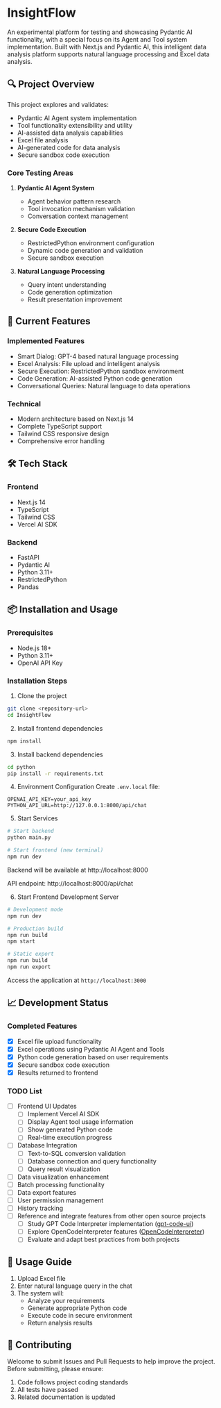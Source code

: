 # InsightFlow

An experimental platform for testing and showcasing Pydantic AI functionality, with a special focus on its Agent and Tool system implementation. Built with Next.js and Pydantic AI, this intelligent data analysis platform supports natural language processing and Excel data analysis.

## 🔍 Project Overview

This project explores and validates:
- Pydantic AI Agent system implementation
- Tool functionality extensibility and utility
- AI-assisted data analysis capabilities
- Excel file analysis
- AI-generated code for data analysis
- Secure sandbox code execution

### Core Testing Areas
1. **Pydantic AI Agent System**
   - Agent behavior pattern research
   - Tool invocation mechanism validation
   - Conversation context management

2. **Secure Code Execution**
   - RestrictedPython environment configuration
   - Dynamic code generation and validation
   - Secure sandbox execution

3. **Natural Language Processing**
   - Query intent understanding
   - Code generation optimization
   - Result presentation improvement

## 🚀 Current Features

### Implemented Features
- Smart Dialog: GPT-4 based natural language processing
- Excel Analysis: File upload and intelligent analysis
- Secure Execution: RestrictedPython sandbox environment
- Code Generation: AI-assisted Python code generation
- Conversational Queries: Natural language to data operations

### Technical
- Modern architecture based on Next.js 14
- Complete TypeScript support
- Tailwind CSS responsive design
- Comprehensive error handling

## 🛠️ Tech Stack

### Frontend
- Next.js 14
- TypeScript
- Tailwind CSS
- Vercel AI SDK

### Backend
- FastAPI
- Pydantic AI
- Python 3.11+
- RestrictedPython
- Pandas

## 📦 Installation and Usage

### Prerequisites
- Node.js 18+
- Python 3.11+
- OpenAI API Key

### Installation Steps

1. Clone the project
```bash
git clone <repository-url>
cd InsightFlow
```

2. Install frontend dependencies
```bash
npm install
```

3. Install backend dependencies
```bash
cd python
pip install -r requirements.txt
```

4. Environment Configuration
Create `.env.local` file:
```env
OPENAI_API_KEY=your_api_key
PYTHON_API_URL=http://127.0.0.1:8000/api/chat
```

5. Start Services
```bash
# Start backend
python main.py

# Start frontend (new terminal)
npm run dev
```

Backend will be available at http://localhost:8000

API endpoint: http://localhost:8000/api/chat

6. Start Frontend Development Server
```bash
# Development mode
npm run dev

# Production build
npm run build
npm start

# Static export
npm run build
npm run export
```

Access the application at `http://localhost:3000`

## 📈 Development Status

### Completed Features
- [x] Excel file upload functionality
- [x] Excel operations using Pydantic AI Agent and Tools
- [x] Python code generation based on user requirements
- [x] Secure sandbox code execution
- [x] Results returned to frontend

### TODO List
- [ ] Frontend UI Updates
  - [ ] Implement Vercel AI SDK
  - [ ] Display Agent tool usage information
  - [ ] Show generated Python code
  - [ ] Real-time execution progress
- [ ] Database Integration
  - [ ] Text-to-SQL conversion validation
  - [ ] Database connection and query functionality
  - [ ] Query result visualization
- [ ] Data visualization enhancement
- [ ] Batch processing functionality
- [ ] Data export features
- [ ] User permission management
- [ ] History tracking
- [ ] Reference and integrate features from other open source projects
  - [ ] Study GPT Code Interpreter implementation ([gpt-code-ui](https://github.com/ricklamers/gpt-code-ui))
  - [ ] Explore OpenCodeInterpreter features ([OpenCodeInterpreter](https://github.com/OpenCodeInterpreter/OpenCodeInterpreter))
  - [ ] Evaluate and adapt best practices from both projects

## 📝 Usage Guide

1. Upload Excel file
2. Enter natural language query in the chat
3. The system will:
   - Analyze your requirements
   - Generate appropriate Python code
   - Execute code in secure environment
   - Return analysis results

## 🤝 Contributing

Welcome to submit Issues and Pull Requests to help improve the project. Before submitting, please ensure:
1. Code follows project coding standards
2. All tests have passed
3. Related documentation is updated
